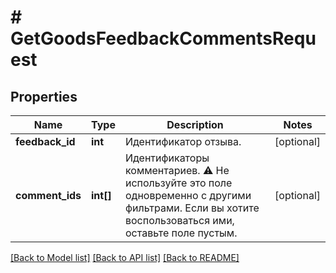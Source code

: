 # # GetGoodsFeedbackCommentsRequest

## Properties

Name | Type | Description | Notes
------------ | ------------- | ------------- | -------------
**feedback_id** | **int** | Идентификатор отзыва. | [optional]
**comment_ids** | **int[]** | Идентификаторы комментариев.  ⚠️ Не используйте это поле одновременно с другими фильтрами. Если вы хотите воспользоваться ими, оставьте поле пустым. | [optional]

[[Back to Model list]](../../README.md#models) [[Back to API list]](../../README.md#endpoints) [[Back to README]](../../README.md)
